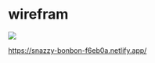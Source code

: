 <h1>wirefram</h1>
<a href="https://snazzy-bonbon-f6eb0a.netlify.app/"><img src="img.png"></a>

https://snazzy-bonbon-f6eb0a.netlify.app/

